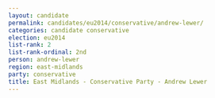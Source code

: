 ```yaml
---
layout: candidate
permalink: candidates/eu2014/conservative/andrew-lewer/
categories: candidate conservative
election: eu2014
list-rank: 2
list-rank-ordinal: 2nd
person: andrew-lewer
region: east-midlands
party: conservative
title: East Midlands - Conservative Party - Andrew Lewer
---
```

